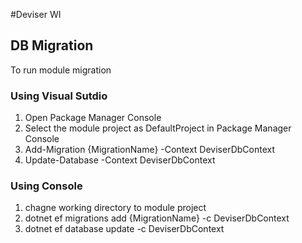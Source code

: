 ﻿#Deviser WI


## DB Migration
To run module migration

### Using Visual Sutdio
1. Open Package Manager Console
2. Select the module project as DefaultProject in Package Manager Console
3. Add-Migration {MigrationName} -Context DeviserDbContext
4. Update-Database -Context DeviserDbContext

### Using Console
1. chagne working directory to module project
2. dotnet ef migrations add {MigrationName} -c DeviserDbContext
4. dotnet ef database update -c DeviserDbContext
